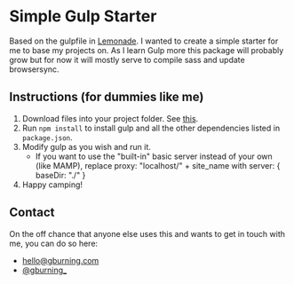 # Simple Gulp Starter

Based on the gulpfile in [Lemonade](http://lemonade.im/). I wanted to create a simple starter for me to base my projects on. As I learn Gulp more this package will probably grow but for now it will mostly serve to compile sass and update browsersync.

## Instructions (for dummies like me)

1. Download files into your project folder. See [this](http://stackoverflow.com/questions/11497457/git-clone-without-git-directory?lq=1).
2. Run `npm install` to install gulp and all the other dependencies listed in `package.json`.
3. Modify gulp as you wish and run it.
	-	If you want to use the "built-in" basic server instead of your own (like MAMP), replace
			proxy: "localhost/" + site_name
		with
			server: {
            	baseDir: "./"
        	}
4. Happy camping!

## Contact
On the off chance that anyone else uses this and wants to get in touch with me, you can do so here:

-   [hello@gburning.com](mailto:hello@gburning.com)
-   [@gburning_](http://twitter.com/gburning_)